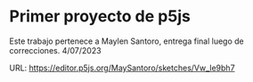 # Primer proyecto de p5js

Este trabajo pertenece a Maylen Santoro, entrega final luego de correcciones. 4/07/2023

URL: https://editor.p5js.org/MaySantoro/sketches/Vw_le9bh7

